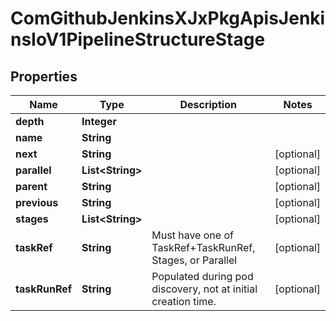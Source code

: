 
# ComGithubJenkinsXJxPkgApisJenkinsIoV1PipelineStructureStage

## Properties
Name | Type | Description | Notes
------------ | ------------- | ------------- | -------------
**depth** | **Integer** |  | 
**name** | **String** |  | 
**next** | **String** |  |  [optional]
**parallel** | **List&lt;String&gt;** |  |  [optional]
**parent** | **String** |  |  [optional]
**previous** | **String** |  |  [optional]
**stages** | **List&lt;String&gt;** |  |  [optional]
**taskRef** | **String** | Must have one of TaskRef+TaskRunRef, Stages, or Parallel |  [optional]
**taskRunRef** | **String** | Populated during pod discovery, not at initial creation time. |  [optional]



